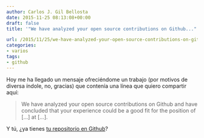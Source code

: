```yaml
---
author: Carlos J. Gil Bellosta
date: 2015-11-25 08:13:08+00:00
draft: false
title: '"We have analyzed your open source contributions on Github..."'

url: /2015/11/25/we-have-analyzed-your-open-source-contributions-on-github/
categories:
- varios
tags:
- github
---
```


Hoy me ha llegado un mensaje ofreciéndome un trabajo (por motivos de diversa índole, no, gracias) que contenía una línea que quiero compartir aquí:



<blockquote>We have analyzed your open source contributions on Github and have concluded that your experience could be a good fit for the position of [...] at [...].</blockquote>



Y tú, ¿ya tienes [tu repositorio en Github](https://guides.github.com/activities/hello-world/)?



